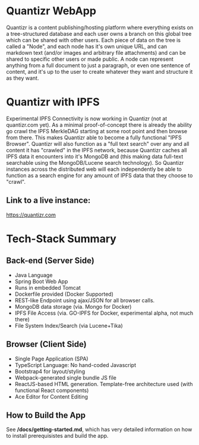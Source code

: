 # Quantizr WebApp

Quantizr is a content publishing/hosting platform where everything exists on a tree-structured database and each user owns a branch on this global tree which can be shared with other users. Each piece of data on the tree is called a "Node", and each node has it's own unique URL, and can markdown text (and/or images and arbitrary file attachments) and can be shared to specific other users or made public. A node can represent anything from a full document to just a paragraph, or even one sentence of content, and it's up to the user to create whatever they want and structure it as they want.

# Quantizr with IPFS

Experimental IPFS Connectivity is now working in Quantizr (not at quantizr.com yet). As a minimal proof-of-concept there is already the ability go crawl the IPFS MerkleDAG starting at some root point and then browse from there. This makes Quantizr able to become a fully functional "IPFS Browser". Quantizr will also function as a "full text search" over any and all content it has "crawled" in the IPFS network, because Quantizr caches all IPFS data it encounters into it's MongoDB and (this making data full-text searchable using the MongoDB/Lucene search technology). So Quantizr instances across the distributed web will each independently be able to function as a search engine for any amount of IPFS data that they choose to "crawl".

## Link to a live instance:

https://quantizr.com

# Tech-Stack Summary

## Back-end (Server Side)

* Java Language
* Spring Boot Web App
* Runs in embedded Tomcat
* Dockerfile provided (Docker Supported)
* REST-like Endpoint using ajax/JSON for all browser calls.
* MongoDB data storage (via. Mongo for Docker)
* IPFS File Access (via. GO-IPFS for Docker, experimental alpha, not much there)
* File System Index/Search (via Lucene+Tika)

## Browser (Client Side)

* Single Page Application (SPA)
* TypeScript Language: No hand-coded Javascript
* Bootstrap4 for layout/styling
* Webpack-generated single bundle JS file
* ReactJS-based HTML generation. Template-free architecture used (with functional React components)
* Ace Editor for Content Editing

## How to Build the App

See **/docs/getting-started.md**, which has very detailed information on how to install prerequisistes and build the app. 